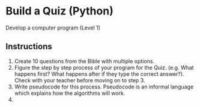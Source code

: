 # Build a Quiz (Python)
Develop a computer program (Level 1)

## Instructions
1. Create 10 questions from the Bible with multiple options.
2. Figure the step by step process of your program for the Quiz. (e.g. What happens first? What happens after if they type the correct answer?). Check with your teacher before moving on to step 3.
3. Write pseudocode for this process. Pseudocode is an informal language which explains how the algorithms will work.
4. 
